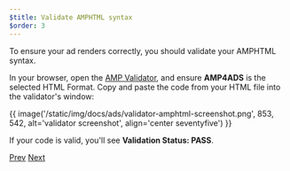 ```yaml
---
$title: Validate AMPHTML syntax
$order: 3
---
```


To ensure your ad renders correctly, you should validate your AMPHTML syntax. 

In your browser, open the [AMP Validator](https://validator.ampproject.org/#htmlFormat=AMP4ADS), and ensure **AMP4ADS** is the selected HTML Format. Copy and paste the code from your HTML file into the validator's window:

{{ image('/static/img/docs/ads/validator-amphtml-screenshot.png', 853, 542, alt='validator screenshot', align='center seventyfive') }}

If your code is valid, you'll see **Validation Status: <span class="success-text">PASS</span>**.

<div class="prev-next-buttons">
  <a class="button prev-button" href="{{g.doc('/content/amp-dev/documentation/guides-and-tutorials/learn/amphtml_ads/create_amphtml_ad/track_views.md', locale=doc.locale).url.path}}"><span class="arrow-prev">Prev</span></a>
  <a class="button next-button" href="{{g.doc('/content/amp-dev/documentation/guides-and-tutorials/learn/amphtml_ads/create_amphtml_ad/summary.md', locale=doc.locale).url.path}}"><span class="arrow-next">Next</span></a>
</div>

